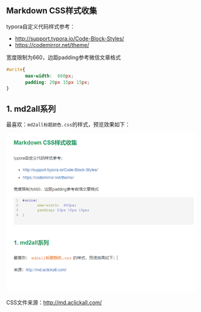 ## Markdown CSS样式收集

typora自定义代码样式参考：  

- http://support.typora.io/Code-Block-Styles/  
- https://codemirror.net/theme/

宽度限制为660，边距padding参考微信文章格式

```css
#write{ 
       max-width:  660px; 
       padding: 20px 15px 15px;
}
```



## 1. md2all系列

最喜欢：`md2all标题颜色.css`的样式，预览效果如下：

![](asset/preview.png)

CSS文件来源：http://md.aclickall.com/
